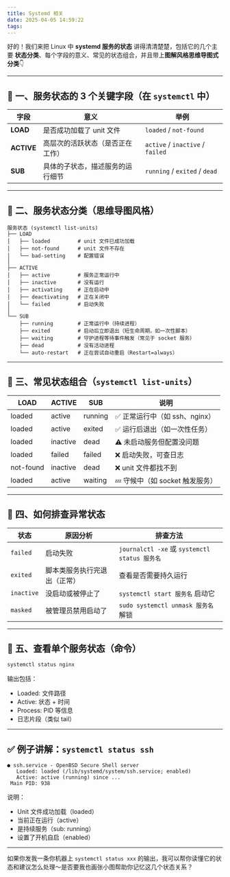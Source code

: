 ```yaml
---
title: Systemd 相关 
date: 2025-04-05 14:59:22
tags:
---
```


好的！我们来把 Linux 中 **systemd 服务的状态** 讲得清清楚楚，包括它的几个主要 **状态分类**、每个字段的意义、常见的状态组合，并且带上**图解风格思维导图式分类**👇

---

## 🧱 一、服务状态的 3 个关键字段（在 `systemctl` 中）

| 字段 | 意义 | 举例 |
|------|------|------|
| **LOAD** | 是否成功加载了 unit 文件 | `loaded` / `not-found` |
| **ACTIVE** | 高层次的活跃状态（是否正在工作） | `active` / `inactive` / `failed` |
| **SUB** | 具体的子状态，描述服务的运行细节 | `running` / `exited` / `dead` |

---

## 🧩 二、服务状态分类（思维导图风格）

```
服务状态 (systemctl list-units)
├── LOAD
│   ├── loaded         # unit 文件已成功加载
│   ├── not-found      # unit 文件不存在
│   └── bad-setting    # 配置错误
│
├── ACTIVE
│   ├── active         # 服务正常运行中
│   ├── inactive       # 没有运行
│   ├── activating     # 正在启动中
│   ├── deactivating   # 正在关闭中
│   └── failed         # 启动失败
│
└── SUB
    ├── running        # 正常运行中（持续进程）
    ├── exited         # 启动后立即退出（短生命周期，如一次性脚本）
    ├── waiting        # 守护进程等待事件触发（常见于 socket 服务）
    ├── dead           # 没有活动进程
    └── auto-restart   # 正在尝试自动重启（Restart=always）
```

---

## 🧠 三、常见状态组合（`systemctl list-units`）

| LOAD     | ACTIVE   | SUB        | 说明 |
|----------|----------|------------|------|
| loaded   | active   | running    | ✅ 正常运行中（如 ssh、nginx） |
| loaded   | active   | exited     | ✅ 运行后退出（如一次性任务） |
| loaded   | inactive | dead       | ⚠️ 未启动服务但配置没问题 |
| loaded   | failed   | failed     | ❌ 启动失败，可查日志 |
| not-found| inactive | dead       | ❌ unit 文件都找不到 |
| loaded   | active   | waiting    | 💤 守候中（如 socket 触发服务） |

---

## 🔧 四、如何排查异常状态

| 状态 | 原因分析 | 排查方法 |
|------|----------|----------|
| `failed` | 启动失败 | `journalctl -xe` 或 `systemctl status 服务名` |
| `exited` | 脚本类服务执行完退出（正常） | 查看是否需要持久运行 |
| `inactive` | 没启动或被停止了 | `systemctl start 服务名` 启动它 |
| `masked` | 被管理员禁用启动了 | `sudo systemctl unmask 服务名` 解锁 |

---

## 🎯 五、查看单个服务状态（命令）

```bash
systemctl status nginx
```

输出包括：

- Loaded: 文件路径
- Active: 状态 + 时间
- Process: PID 等信息
- 日志片段（类似 tail）

---

## ✅ 例子讲解：`systemctl status ssh`

```
● ssh.service - OpenBSD Secure Shell server
   Loaded: loaded (/lib/systemd/system/ssh.service; enabled)
   Active: active (running) since ...
 Main PID: 938
```

说明：
- Unit 文件成功加载（loaded）
- 当前正在运行（active）
- 是持续服务（sub: running）
- 设置了开机自启（enabled）

---

如果你发我一条你机器上 `systemctl status xxx` 的输出，我可以帮你读懂它的状态和建议怎么处理～是否要我也画张小图帮助你记忆这几个状态关系？
